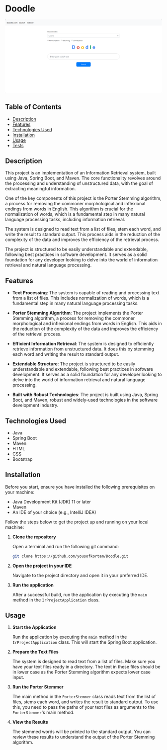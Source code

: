 # Doodle

![Project Image](images/Doodle.png)

## Table of Contents

- [Description](#description)
- [Features](#features)
- [Technologies Used](#technologies-used)
- [Installation](#installation)
- [Usage](#usage)
- [Tests](#tests)

## Description

This project is an implementation of an Information Retrieval system, built using Java, Spring Boot, and Maven. The core functionality revolves around the processing and understanding of unstructured data, with the goal of extracting meaningful information.

One of the key components of this project is the Porter Stemming algorithm, a process for removing the commoner morphological and inflexional endings from words in English. This algorithm is crucial for the normalization of words, which is a fundamental step in many natural language processing tasks, including information retrieval.

The system is designed to read text from a list of files, stem each word, and write the result to standard output. This process aids in the reduction of the complexity of the data and improves the efficiency of the retrieval process.

The project is structured to be easily understandable and extendable, following best practices in software development. It serves as a solid foundation for any developer looking to delve into the world of information retrieval and natural language processing.

## Features

- **Text Processing**: The system is capable of reading and processing text from a list of files. This includes normalization of words, which is a fundamental step in many natural language processing tasks.

- **Porter Stemming Algorithm**: The project implements the Porter Stemming algorithm, a process for removing the commoner morphological and inflexional endings from words in English. This aids in the reduction of the complexity of the data and improves the efficiency of the retrieval process.

- **Efficient Information Retrieval**: The system is designed to efficiently retrieve information from unstructured data. It does this by stemming each word and writing the result to standard output.

- **Extendable Structure**: The project is structured to be easily understandable and extendable, following best practices in software development. It serves as a solid foundation for any developer looking to delve into the world of information retrieval and natural language processing.

- **Built with Robust Technologies**: The project is built using Java, Spring Boot, and Maven, robust and widely-used technologies in the software development industry.

## Technologies Used

- Java
- Spring Boot
- Maven
- HTML
- CSS
- Bootstrap

## Installation

Before you start, ensure you have installed the following prerequisites on your machine:

- Java Development Kit (JDK) 11 or later
- Maven
- An IDE of your choice (e.g., IntelliJ IDEA)

Follow the steps below to get the project up and running on your local machine:

1. **Clone the repository**

   Open a terminal and run the following git command:

   ```bash
   git clone https://github.com/yousofkortam/Doodle.git
    ```
   
2. **Open the project in your IDE**

   Navigate to the project directory and open it in your preferred IDE.

3. **Run the application**
   
   After a successful build, run the application by executing the `main` method in the `IrProjectApplication` class.

## Usage

1. **Start the Application**

   Run the application by executing the `main` method in the `IrProjectApplication` class. This will start the Spring Boot application.

2. **Prepare the Text Files**

   The system is designed to read text from a list of files. Make sure you have your text files ready in a directory. The text in these files should be in lower case as the Porter Stemming algorithm expects lower case input.

3. **Run the Porter Stemmer**

   The main method in the `PorterStemmer` class reads text from the list of files, stems each word, and writes the result to standard output. To use this, you need to pass the paths of your text files as arguments to the `PorterStemmer`'s main method.

4. **View the Results**

   The stemmed words will be printed to the standard output. You can review these results to understand the output of the Porter Stemming algorithm.

